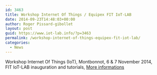 ```yaml
---
id: 3463
title: Workshop Internet Of Things / Equipex FIT IoT-LAB
date: 2014-09-23T14:48:03+00:00
author: Roger Pissard-gibollet
layout: post
guid: https://www.iot-lab.info/?p=3463
permalink: /workshop-internet-of-things-equipex-fit-iot-lab/
categories:
  - News
---
```

<div class="pf-content">
  <p>
    Workshop Internet Of Things (IoT), Montbonnot, 6 & 7 November 2014,<br /> FIT IoT-LAB inauguration and tutorials, <a href="https://www.iot-lab.info/workshop-iot-nov2014/">More informations</a>
  </p>
</div>